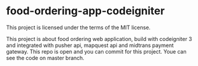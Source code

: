 # food-ordering-app-codeigniter
This project is licensed under the terms of the MIT license.  

This project is about food ordering web application, build with codeigniter 3 and integrated with pusher api, mapquest api and midtrans payment gateway.
This repo is open and you can commit for this project.
Youe can see the code on master branch.
